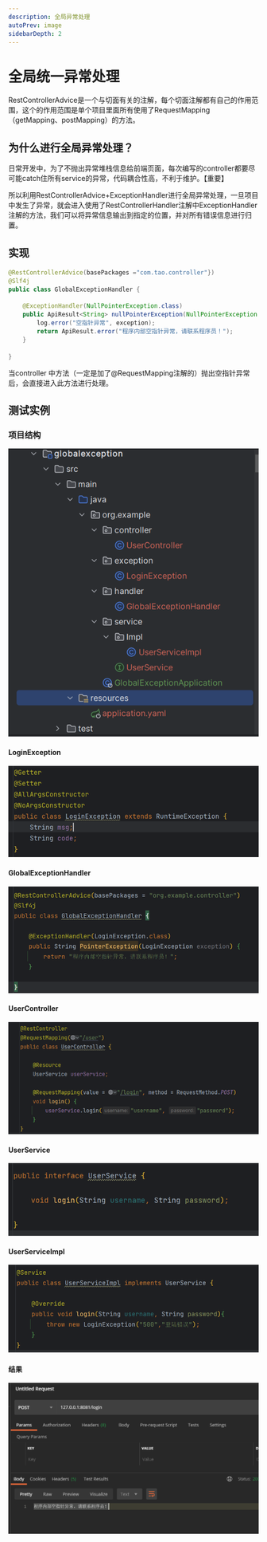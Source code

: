 ```yaml
---
description: 全局异常处理
autoPrev: image
sidebarDepth: 2
---
```

# 全局统一异常处理

RestControllerAdvice是一个与切面有关的注解，每个切面注解都有自己的作用范围，这个的作用范围是单个项目里面所有使用了RequestMapping（getMapping、postMapping）的方法。

## 为什么进行全局异常处理？
日常开发中，为了不抛出异常堆栈信息给前端页面，每次编写的controller都要尽可能catch住所有service的异常，代码耦合性高，不利于维护。【重要】

所以利用RestControllerAdvice+ExceptionHandler进行全局异常处理，一旦项目中发生了异常，就会进入使用了RestControllerHandler注解中ExceptionHandler注解的方法，我们可以将异常信息输出到指定的位置，并对所有错误信息进行归置。

## 实现
```java
@RestControllerAdvice(basePackages ="com.tao.controller"})
@Slf4j
public class GlobalExceptionHandler {

    @ExceptionHandler(NullPointerException.class)
    public ApiResult<String> nullPointerException(NullPointerException exception) {
        log.error("空指针异常", exception);
        return ApiResult.error("程序内部空指针异常，请联系程序员！");
    }

}
```
当controller 中方法（一定是加了@RequestMapping注解的）抛出空指针异常后，会直接进入此方法进行处理。

## 测试实例
### 项目结构
![image](./assets/1704037-20230307184636411-2128834235.png)
#### LoginException
![image](./assets/1704037-20230307184815879-435916113.png)
#### GlobalExceptionHandler
![image](./assets/1704037-20230307184729265-1149874999.png)
#### UserController
![image](./assets/1704037-20230307184510276-1875925336.png)
#### UserService
![image](./assets/1704037-20230307184704457-608285401.png)
#### UserServiceImpl
![image](./assets/1704037-20230307184716216-49304543.png)

#### 结果
![image](./assets/1704037-20230307184932064-93638303.png)